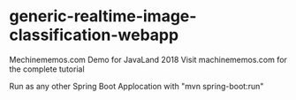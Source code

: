 # generic-realtime-image-classification-webapp
Mechinememos.com Demo for JavaLand 2018
Visit machinememos.com for the complete tutorial

Run as any other Spring Boot Applocation with "mvn spring-boot:run"
